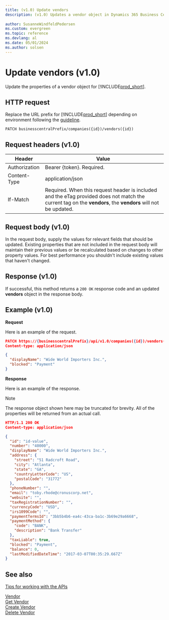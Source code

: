 ```yaml
---
title: (v1.0) Update vendors
description: (v1.0) Updates a vendor object in Dynamics 365 Business Central.
 
author: SusanneWindfeldPedersen
ms.custom: evergreen
ms.topic: reference
ms.devlang: al
ms.date: 05/01/2024
ms.author: solsen
---
```


# Update vendors (v1.0)
Update the properties of a vendor object for [!INCLUDE[prod_short](../../../includes/prod_short.md)].

## HTTP request
Replace the URL prefix for [!INCLUDE[prod_short](../../../includes/prod_short.md)] depending on environment following the [guideline](../../v1.0/endpoints-apis-for-dynamics.md).
```
PATCH businesscentralPrefix/companies({id})/vendors({id})
```

## Request headers (v1.0)

|Header|Value|
|------|-----|
|Authorization |Bearer {token}. Required.|
|Content-Type  |application/json|
|If-Match      |Required. When this request header is included and the eTag provided does not match the current tag on the **vendors**, the **vendors** will not be updated. |

## Request body (v1.0)
In the request body, supply the values for relevant fields that should be updated. Existing properties that are not included in the request body will maintain their previous values or be recalculated based on changes to other property values. For best performance you shouldn't include existing values that haven't changed.

## Response (v1.0)
If successful, this method returns a ```200 OK``` response code and an updated **vendors** object in the response body.

## Example (v1.0)

**Request**

Here is an example of the request.
```json
PATCH https://{businesscentralPrefix}/api/v1.0/companies({id})/vendors({id})
Content-type: application/json

{
  "displayName": "Wide World Importers Inc.",
  "blocked": "Payment"
}
```

**Response**

Here is an example of the response. 

> [!NOTE]  
>   The response object shown here may be truncated for brevity. All of the properties will be returned from an actual call.

```json
HTTP/1.1 200 OK
Content-type: application/json

{
  "id": "id-value",
  "number": "40000",
  "displayName": "Wide World Importers Inc.",
  "address": {
    "street": "51 Radcroft Road",
    "city": "Atlanta",
    "state": "GA",
    "countryLetterCode": "US",
    "postalCode": "31772"
  },
  "phoneNumber": "",
  "email": "toby.rhode@cronuscorp.net",
  "website": "",
  "taxRegistrationNumber": "",
  "currencyCode": "USD",
  "irs1099Code": "",
  "paymentTermsId": "3bb5b4b6-ea4c-43ca-ba1c-3b69e29a6668",
  "paymentMethod": {
    "code": "BANK",
    "description": "Bank Transfer"
  },
  "taxLiable": true,
  "blocked": "Payment",
  "balance": 0,
  "lastModifiedDateTime": "2017-03-07T00:35:29.667Z"
}
```


## See also
[Tips for working with the APIs](../../../developer/devenv-connect-apps-tips.md)  

[Vendor](../resources/dynamics_vendor.md)  
[Get Vendor](../api/dynamics_vendor_get.md)  
[Create Vendor](../api/dynamics_create_vendor.md)  
[Delete Vendor](../api/dynamics_vendor_delete.md)  